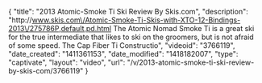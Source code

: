 {
    "title": "2013 Atomic-Smoke Ti Ski Review By Skis.com",
    "description": "http:\/\/www.skis.com\/Atomic-Smoke-Ti-Skis-with-XTO-12-Bindings-2013\/275786P,default,pd.html  The Atomic Nomad Smoke Ti is a great ski for the true intermediate that likes to ski on the groomers, but is not afraid of some speed. The Cap Fiber Ti Constructio",
    "videoid": "3766119",
    "date_created": "1411361153",
    "date_modified": "1418182007",
    "type": "captivate",
    "layout": "video",
    "url": "\/v\/2013-atomic-smoke-ti-ski-review-by-skis-com\/3766119"
}